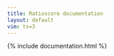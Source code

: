 ```yaml
---
title: Ratioscore documentation
layout: default
vim: ts=3
---
```


{% include documentation.html %}



